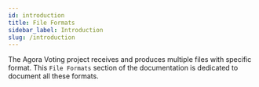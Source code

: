 ```yaml
---
id: introduction
title: File Formats
sidebar_label: Introduction
slug: /introduction
---
```


The Agora Voting project receives and produces multiple files with specific
format. This `File Formats` section of the documentation is dedicated to
document all these formats.